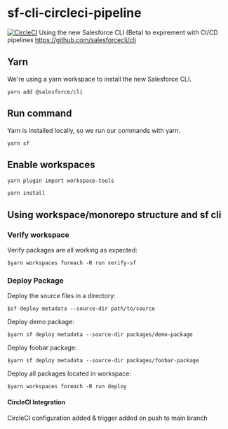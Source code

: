 #  sf-cli-circleci-pipeline
[![CircleCI](https://circleci.com/gh/nhall97/sf-cli-circleci-monorepo/tree/main.svg?style=svg)](https://circleci.com/gh/nhall97/sf-cli-circleci-monorepo/tree/main)
Using the new Salesforce CLI (Beta) to expirement with CI/CD pipelines
https://github.com/salesforcecli/cli

## Yarn
We're using a yarn workspace to install the new Salesforce CLI.

```yarn add @salesforce/cli```

## Run command
Yarn is installed locally, so we run our commands with yarn.

```yarn sf```

## Enable workspaces
```yarn plugin import workspace-tools```

```yarn install```

## Using workspace/monorepo structure and sf cli
### Verify workspace
Verify packages are all working as expected:

```$yarn workspaces foreach -R run verify-sf```

### Deploy Package
Deploy the source files in a directory:

```$sf deploy metadata --source-dir path/to/source```

Deploy demo package:

```$yarn sf deploy metadata --source-dir packages/demo-package```

Deploy foobar package:

```$yarn sf deploy metadata --source-dir packages/foobar-package```

Deploy all packages located in workspace:

```$yarn workspaces foreach -R run deploy```


#### CircleCI Integration
CircleCI configuration added & trigger added on push to main branch

